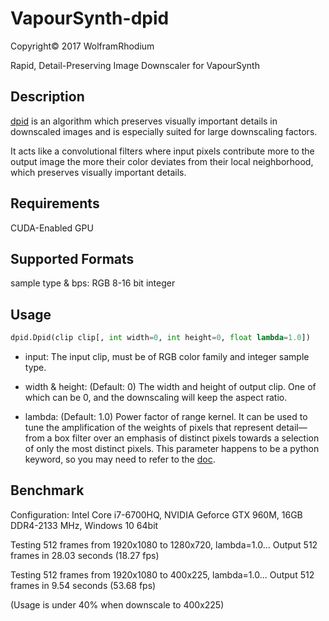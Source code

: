 # VapourSynth-dpid
Copyright© 2017 WolframRhodium

Rapid, Detail-Preserving Image Downscaler for VapourSynth
## Description
[dpid](http://www.gcc.tu-darmstadt.de/home/proj/dpid/) is an algorithm which preserves visually important details in downscaled images and is especially suited for large downscaling factors.

It acts like a convolutional filters where input pixels contribute more to the output image the more their color deviates from their local neighborhood, which preserves visually important details.

## Requirements
CUDA-Enabled GPU

## Supported Formats

sample type & bps: RGB 8-16 bit integer

## Usage

```python
dpid.Dpid(clip clip[, int width=0, int height=0, float lambda=1.0])
```

- input:
    The input clip, must be of RGB color family and integer sample type.

- width & height: (Default: 0)
    The width and height of output clip. One of which can be 0, and the downscaling will keep the aspect ratio.

- lambda: (Default: 1.0)
    Power factor of range kernel. It can be used to tune the amplification of the weights of pixels that represent detail—from a box filter over an emphasis of distinct pixels towards a selection of only the most distinct pixels. This parameter happens to be a python keyword, so you may need to refer to the [doc](http://www.vapoursynth.com/doc/pythonreference.html#python-keywords-as-filter-arguments).

## Benchmark

Configuration: Intel Core i7-6700HQ, NVIDIA Geforce GTX 960M, 16GB DDR4-2133 MHz, Windows 10 64bit

Testing 512 frames from 1920x1080 to 1280x720, lambda=1.0...
Output 512 frames in 28.03 seconds (18.27 fps)

Testing 512 frames from 1920x1080 to 400x225, lambda=1.0...
Output 512 frames in 9.54 seconds (53.68 fps)

(Usage is under 40% when downscale to 400x225)
